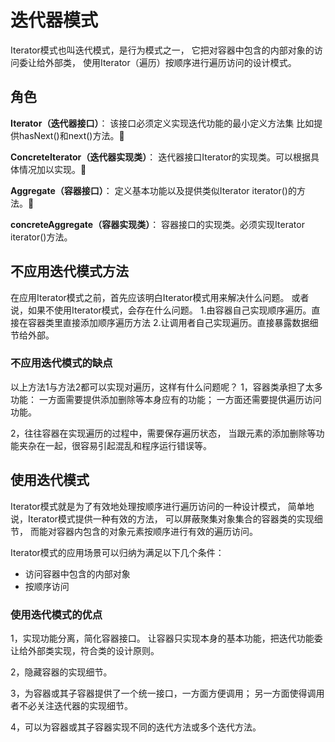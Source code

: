 # 迭代器模式
Iterator模式也叫迭代模式，是行为模式之一，
它把对容器中包含的内部对象的访问委让给外部类，
使用Iterator（遍历）按顺序进行遍历访问的设计模式。

## 角色

**Iterator（迭代器接口）**：
该接口必须定义实现迭代功能的最小定义方法集
比如提供hasNext()和next()方法。

**ConcreteIterator（迭代器实现类）**：
迭代器接口Iterator的实现类。可以根据具体情况加以实现。

**Aggregate（容器接口）**：
定义基本功能以及提供类似Iterator iterator()的方法。

**concreteAggregate（容器实现类）**：
容器接口的实现类。必须实现Iterator iterator()方法。 


## 不应用迭代模式方法
在应用Iterator模式之前，首先应该明白Iterator模式用来解决什么问题。
或者说，如果不使用Iterator模式，会存在什么问题。
1.由容器自己实现顺序遍历。直接在容器类里直接添加顺序遍历方法 
2.让调用者自己实现遍历。直接暴露数据细节给外部。

### 不应用迭代模式的缺点
以上方法1与方法2都可以实现对遍历，这样有什么问题呢？
1，容器类承担了太多功能：
一方面需要提供添加删除等本身应有的功能；
一方面还需要提供遍历访问功能。

2，往往容器在实现遍历的过程中，需要保存遍历状态，
当跟元素的添加删除等功能夹杂在一起，很容易引起混乱和程序运行错误等。

## 使用迭代模式
Iterator模式就是为了有效地处理按顺序进行遍历访问的一种设计模式，
简单地说，Iterator模式提供一种有效的方法，
可以屏蔽聚集对象集合的容器类的实现细节，
而能对容器内包含的对象元素按顺序进行有效的遍历访问。

Iterator模式的应用场景可以归纳为满足以下几个条件：
- 访问容器中包含的内部对象
- 按顺序访问

### 使用迭代模式的优点
1，实现功能分离，简化容器接口。
让容器只实现本身的基本功能，把迭代功能委让给外部类实现，符合类的设计原则。

2，隐藏容器的实现细节。

3，为容器或其子容器提供了一个统一接口，一方面方便调用；
另一方面使得调用者不必关注迭代器的实现细节。

4，可以为容器或其子容器实现不同的迭代方法或多个迭代方法。 

